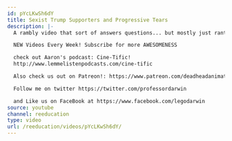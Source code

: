```yaml
---
id: pYcLKwSh6dY
title: Sexist Trump Supporters and Progressive Tears
description: |-
  A rambly video that sort of answers questions... but mostly just ranting.

  NEW Videos Every Week! Subscribe for more AWESOMENESS

  check out Aaron's podcast: Cine-Tific!
  http://www.lemmelistenpodcasts.com/cine-tific

  Also check us out on Patreon!: https://www.patreon.com/deadheadanimation

  Follow me on twitter https://twitter.com/professordarwin

  and Like us on FaceBook at https://www.facebook.com/legodarwin
source: youtube
channel: reeducation
type: video
url: /reeducation/videos/pYcLKwSh6dY/
---
```

